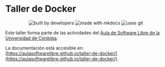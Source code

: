 # Taller de Docker

<div align="center">

![built by developers](https://img.shields.io/badge/built%20by-developers%20%3C%2F%3E-orange.svg?longCache=true&style=for-the-badge) ![made with mkdocs](https://img.shields.io/badge/made%20with-mkdocs-green.svg?longCache=true&style=for-the-badge) ![uses git](https://img.shields.io/badge/uses-git-blue.svg?longCache=true&style=for-the-badge)

</div>

Este taller forma parte de las actividades del [Aula de Software Libre de la
Universidad de Córdoba](https://www.uco.es/aulasoftwarelibre).

La documentación está accesible en: [https://aulasoftwarelibre.github.io/taller-de-docker/](https://aulasoftwarelibre.github.io/taller-de-docker/).
